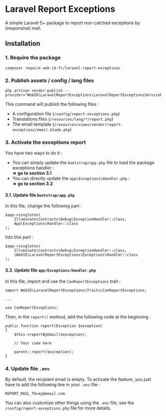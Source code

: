 # Laravel Report Exceptions
A simple Laravel 5+ package to report non-catched exceptions by (responsive) mail.

## Installation

### 1. Require the package
```
composer require web-id-fr/laravel-report-exceptions
```

### 2. Publish assets / config / lang files 
```
php artisan vendor:publish --provider="WebID\LaravelReportExceptions\LaravelReportExceptionsServiceProvider"
```
This command will publish the following files :
 * A configuration file (`/config/report-exceptions.php`)
 * Translations files (`/resources/lang/*/report.php`)
 * The email template (`/resources/views/vendor/report-exceptions/email.blade.php`)
### 3. Activate the exceptions report
You have two ways to do it :<br>
 * You can simply update the `bootstrap/app.php` file to load the package exceptions handler : <br>**=> go to section 3.1**
 * You can directly update the `app\Exceptions\Handler.php` : <br>**=> go to section 3.2**
 

#### 3.1. Update file `bootstrap/app.php`
  
In this file, change the following part :
```
$app->singleton(
    Illuminate\Contracts\Debug\ExceptionHandler::class,
    App\Exceptions\Handler::class
);
```
Into this part :
```
$app->singleton(
    Illuminate\Contracts\Debug\ExceptionHandler::class,
    \WebID\LaravelReportExceptions\Exceptions\Handler::class
);
```

#### 3.2. Update file `app/Exceptions/Handler.php`

In this file, import and use the `CanReportExceptions` trait :
```
import WebID\LaravelReportExceptions\Traits\CanReportExceptions;

...

use CanReportExceptions;
```

Then, in the `report()` method, add the following code at the beginning :

```
public function report(Exception $exception)
{
    $this->reportByEmail($exception);
    
    // Your code here
    
    parent::report($exception);
}
```

### 4. Update file `.env`
By default, the recipient email is empty. To activate the feature, you just have to add the following line in your `.env` file :
```
REPORT_MAIL_TO=my@email.com
```

You can also customize other things using the `.env` file, see the `/config/report-exceptions.php` file for more details.
